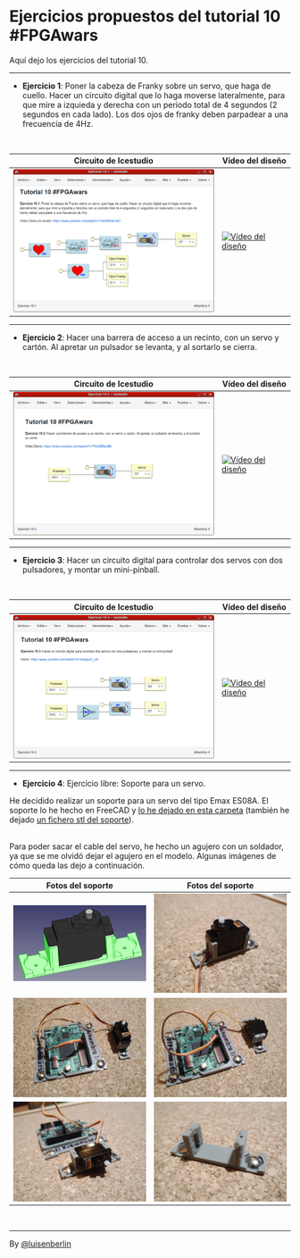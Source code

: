 # Ejercicios propuestos del tutorial 10 #FPGAwars

Aquí dejo los ejercicios del tutorial 10.

---

* **Ejercicio 1**: Poner la cabeza de Franky sobre un servo, que haga de cuello. Hacer un circuito digital que lo haga moverse lateralmente, para que mire a izquieda y derecha con un periodo total de 4 segundos (2 segundos en cada lado). Los dos ojos de franky deben parpadear a una frecuencia de 4Hz.
<br/>

| Circuito de Icestudio | Vídeo del diseño |
|--|--|
|<img src="./Ejercicio-10-1.png" alt="Circuito de Icestudio" width="400"/> | [![Vídeo del diseño](https://img.youtube.com/vi/RgFvdkCdOig/0.jpg)](https://www.youtube.com/watch?v=embed/RgFvdkCdOig) |

---

* **Ejercicio 2**: Hacer una barrera de acceso a un recinto, con un servo y cartón. Al apretar un pulsador se levanta, y al sortarlo se cierra.
<br/>

| Circuito de Icestudio | Vídeo del diseño |
|--|--|
|<img src="./Ejercicio-10-2.png" alt="Circuito de Icestudio" width="400"/> | [![Vídeo del diseño](https://img.youtube.com/vi/I-Tl2TENnrM/0.jpg)](https://www.youtube.com/watch?v=embed/I-Tl2TENnrM) |

---

* **Ejercicio 3**: Hacer un circuito digital para controlar dos servos con dos pulsadores, y montar un mini-pinball.
<br/>

| Circuito de Icestudio | Vídeo del diseño |
|--|--|
|<img src="./Ejercicio-10-3.png" alt="Circuito de Icestudio" width="400"/> | [![Vídeo del diseño](https://img.youtube.com/vi/hmhb0bnpIv4/0.jpg)](https://www.youtube.com/watch?v=embed/hmhb0bnpIv4) |

---

* **Ejercicio 4**: Ejercicio libre: Soporte para un servo.

He decidido realizar un soporte para un servo del tipo Emax ES08A. El soporte lo he hecho en FreeCAD y [lo he dejado en esta carpeta](./Soporte_Servo_Emax-es08A.fcstd) (también he dejado [un fichero stl del soporte](./Soporte_Servo_Emax-es08A.stl)).

<br/>
Para poder sacar el cable del servo, he hecho un agujero con un soldador, ya que se me olvidó dejar el agujero en el modelo. Algunas imágenes de cómo queda las dejo a continuación.

<br/>

| Fotos del soporte | Fotos del soporte |
| -- | -- |
|<img src="./Ejercicio-10-4_freecad.png" alt="Soporte de servo Emax es08A en FreeCAD" width="400"/> | <img src="./Ejercicio-10-4_foto5.jpg" alt="Foto del soporte" width="400"/>|
|<img src="./Ejercicio-10-4_foto1.jpg" alt="Foto del soporte" width="400"/> | <img src="./Ejercicio-10-4_foto2.jpg" alt="Foto del soporte" width="400"/>|
|<img src="./Ejercicio-10-4_foto3.jpg" alt="Foto del soporte" width="400"/> | <img src="./Ejercicio-10-4_foto4.jpg" alt="Foto del soporte" width="400"/>|

<br/>

---

By [@luisenberlin](http://twitter.com/luisenberlin)

